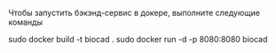 Чтобы запустить бэкэнд-сервис в докере, выполните следующие команды

sudo docker build -t biocad .
sudo docker run -d -p 8080:8080 biocad